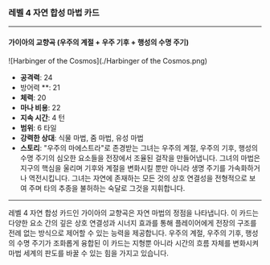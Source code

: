 ### 레벨 4 자연 합성 마법 카드

---

#### 가이아의 교향곡 (우주의 계절 + 우주 기후 + 행성의 수명 주기)
 ![Harbinger of the Cosmos](./Harbinger of the Cosmos.png)

- **공격력**: 24
- 방어력 **: 21
- **체력**: 20
- **마나 비용**: 22
- **지속 시간**: 4 턴
- **범위**: 6 타일
- **강력한 상대**: 식물 마법, 줌 마법, 유성 마법
- **스토리**: "우주의 마에스트라"로 존경받는 그녀는 우주의 계절, 우주의 기후, 행성의 수명 주기의 심오한 요소들을 전장에서 조율된 걸작을 만들어냅니다. 그녀의 마법은 지구의 핵심을 울리며 기후와 계절을 변화시킬 뿐만 아니라 생명 주기를 가속화하거나 역전시킵니다. 그녀는 자연에 존재하는 모든 것의 상호 연결성을 전형적으로 보여 주며 타의 추종을 불허하는 숙달로 그것을 지휘합니다.

---

레벨 4 자연 합성 카드인 가이아의 교향곡은 자연 마법의 정점을 나타냅니다. 이 카드는 다양한 요소 간의 깊은 상호 연결성과 시너지 효과를 통해 플레이어에게 전장의 구조를 전례 없는 방식으로 제어할 수 있는 능력을 제공합니다. 우주의 계절, 우주의 기후, 행성의 수명 주기가 조화롭게 융합된 이 카드는 지형뿐 아니라 시간의 흐름 자체를 변화시켜 마법 세계의 판도를 바꿀 수 있는 힘을 가지고 있습니다.